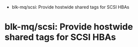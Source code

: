+ blk-mq/scsi: Provide hostwide shared tags for SCSI HBAs


# blk-mq/scsi: Provide hostwide shared tags for SCSI HBAs
